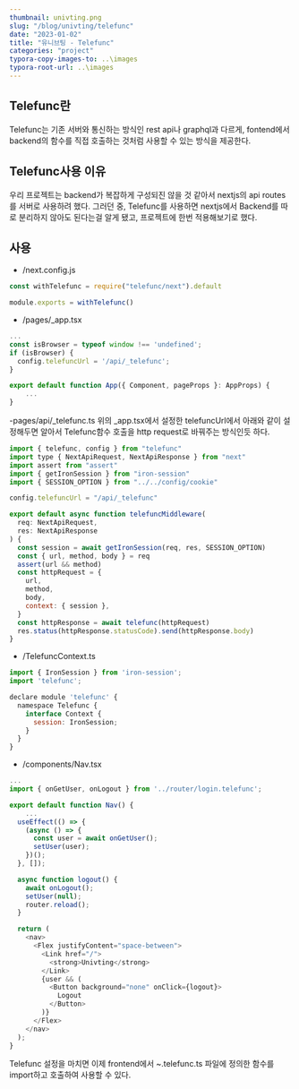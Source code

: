 ```yaml
---
thumbnail: univting.png
slug: "/blog/univting/telefunc"
date: "2023-01-02"
title: "유니브팅 - Telefunc"
categories: "project"
typora-copy-images-to: ..\images
typora-root-url: ..\images
---
```


## Telefunc란

Telefunc는 기존 서버와 통신하는 방식인 rest api나 graphql과 다르게, fontend에서 backend의 함수를 직접 호출하는 것처럼 사용할 수 있는 방식을 제공한다.

## Telefunc사용 이유

우리 프로젝트는 backend가 복잡하게 구성되진 않을 것 같아서 nextjs의 api routes를 서버로 사용하려 했다.
그러던 중, Telefunc를 사용하면 nextjs에서 Backend를 따로 분리하지 않아도 된다는걸 알게 됐고, 프로젝트에 한번 적용해보기로 했다.

## 사용

- /next.config.js

```javascript
const withTelefunc = require("telefunc/next").default

module.exports = withTelefunc()
```

- /pages/\_app.tsx

```javascript
...
const isBrowser = typeof window !== 'undefined';
if (isBrowser) {
  config.telefuncUrl = '/api/_telefunc';
}

export default function App({ Component, pageProps }: AppProps) {
	...
}
```

-pages/api/\_telefunc.ts
위의 \_app.tsx에서 설정한 telefuncUrl에서 아래와 같이 설정해두면 알아서 Telefunc함수 호출을 http request로 바꿔주는 방식인듯 하다.

```javascript
import { telefunc, config } from "telefunc"
import type { NextApiRequest, NextApiResponse } from "next"
import assert from "assert"
import { getIronSession } from "iron-session"
import { SESSION_OPTION } from "../../config/cookie"

config.telefuncUrl = "/api/_telefunc"

export default async function telefuncMiddleware(
  req: NextApiRequest,
  res: NextApiResponse
) {
  const session = await getIronSession(req, res, SESSION_OPTION)
  const { url, method, body } = req
  assert(url && method)
  const httpRequest = {
    url,
    method,
    body,
    context: { session },
  }
  const httpResponse = await telefunc(httpRequest)
  res.status(httpResponse.statusCode).send(httpResponse.body)
}
```

- /TelefuncContext.ts

```javascript
import { IronSession } from 'iron-session';
import 'telefunc';

declare module 'telefunc' {
  namespace Telefunc {
    interface Context {
      session: IronSession;
    }
  }
}

```

- /components/Nav.tsx

```javascript
...
import { onGetUser, onLogout } from '../router/login.telefunc';

export default function Nav() {
	...
  useEffect(() => {
    (async () => {
      const user = await onGetUser();
      setUser(user);
    })();
  }, []);

  async function logout() {
    await onLogout();
    setUser(null);
    router.reload();
  }

  return (
    <nav>
      <Flex justifyContent="space-between">
        <Link href="/">
          <strong>Univting</strong>
        </Link>
        {user && (
          <Button background="none" onClick={logout}>
            Logout
          </Button>
        )}
      </Flex>
    </nav>
  );
}
```

Telefunc 설정을 마치면 이제 frontend에서 ~.telefunc.ts 파일에 정의한 함수를 import하고 호출하여 사용할 수 있다.
